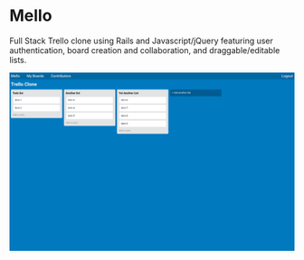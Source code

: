 # Mello

Full Stack Trello clone using Rails and Javascript/jQuery featuring user authentication, board creation and collaboration, and draggable/editable
lists.

<img src="screenshot.png" alt="Mello Screenshot">
